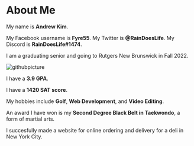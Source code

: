 # About Me

My name is **Andrew Kim**.

My Facebook username is **Fyre55**. My Twitter is **@RainDoesLife**. My Discord is **RainDoesLife#1474**. 

I am a graduating senior and going to Rutgers New Brunswick in Fall 2022.

![githubpicture](https://user-images.githubusercontent.com/105865101/172173568-78f913fb-0bd8-4c52-9d2b-f8157a420007.jpg)


I have a **3.9 GPA**.

I have a **1420 SAT score**.

My hobbies include **Golf**, **Web Development**, and **Video Editing**.

An award I have won is my **Second Degree Black Belt in Taekwondo**, a form of martial arts.

I succesfully made a website for online ordering and delivery for a deli in New York City.
